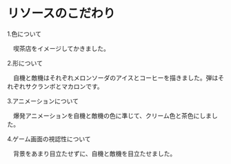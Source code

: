 # リソースのこだわり

1.色について

　喫茶店をイメージしてかきました。

2.形について

　自機と敵機はそれぞれメロンソーダのアイスとコーヒーを描きました。弾はそれぞれサクランボとマカロンです。

3.アニメーションについて

　爆発アニメーションを自機と敵機の色に準じて、クリーム色と茶色にしました。

4.ゲーム画面の視認性について

　背景をあまり目立たせずに、自機と敵機を目立たせました。

